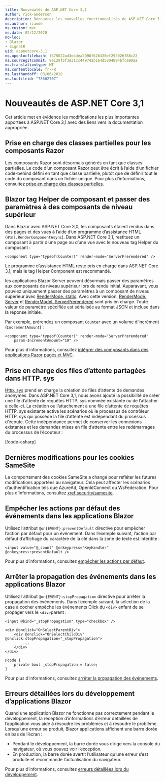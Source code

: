 ```yaml
---
title: Nouveautés de ASP.NET Core 3,1
author: rick-anderson
description: Découvrez les nouvelles fonctionnalités de ASP.NET Core 3,1.
ms.author: riande
ms.custom: mvc
ms.date: 02/12/2020
no-loc:
- Blazor
- SignalR
uid: aspnetcore-3.1
ms.openlocfilehash: f375022ad3ebdea2990f626320ef295926f88c22
ms.sourcegitcommit: 9a129f5f3e31cc449742b164d5004894bfca90aa
ms.translationtype: MT
ms.contentlocale: fr-FR
ms.lasthandoff: 03/06/2020
ms.locfileid: "78662707"
---
```

# <a name="whats-new-in-aspnet-core-31"></a>Nouveautés de ASP.NET Core 3,1

Cet article met en évidence les modifications les plus importantes apportées à ASP.NET Core 3,1 avec des liens vers la documentation appropriée.

## <a name="partial-class-support-for-razor-components"></a>Prise en charge des classes partielles pour les composants Razor

Les composants Razor sont désormais générés en tant que classes partielles. Le code d’un composant Razor peut être écrit à l’aide d’un fichier code-behind défini en tant que classe partielle, plutôt que de définir tout le code du composant dans un fichier unique. Pour plus d’informations, consultez [prise en charge des classes partielles](xref:blazor/components#partial-class-support).

## <a name="opno-locblazor-component-tag-helper-and-pass-parameters-to-top-level-components"></a>Blazor tag Helper de composant et passer des paramètres à des composants de niveau supérieur

Dans Blazor avec ASP.NET Core 3,0, les composants étaient rendus dans des pages et des vues à l’aide d’un programme d’assistance HTML (`Html.RenderComponentAsync`). Dans ASP.NET Core 3,1, restituez un composant à partir d’une page ou d’une vue avec le nouveau tag Helper du composant :

```cshtml
<component type="typeof(Counter)" render-mode="ServerPrerendered" />
```

Le programme d’assistance HTML reste pris en charge dans ASP.NET Core 3,1, mais le tag Helper Component est recommandé.

les applications Blazor Server peuvent désormais passer des paramètres aux composants de niveau supérieur lors du rendu initial. Auparavant, vous pouviez uniquement passer des paramètres à un composant de niveau supérieur avec [RenderMode. static](xref:Microsoft.AspNetCore.Mvc.Rendering.RenderMode.Static). Avec cette version, [RenderMode. Server](xref:Microsoft.AspNetCore.Mvc.Rendering.RenderMode.Server) et [RenderModel. ServerPrerendered](xref:Microsoft.AspNetCore.Mvc.Rendering.RenderMode.ServerPrerendered) sont pris en charge. Toute valeur de paramètre spécifiée est sérialisée au format JSON et incluse dans la réponse initiale.

Par exemple, prérendez un composant `Counter` avec un volume d’incrément (`IncrementAmount`) :

```cshtml
<component type="typeof(Counter)" render-mode="ServerPrerendered" 
    param-IncrementAmount="10" />
```

Pour plus d’informations, consultez [intégrer des composants dans des applications Razor pages et MVC](xref:blazor/integrate-components).

## <a name="support-for-shared-queues-in-httpsys"></a>Prise en charge des files d’attente partagées dans HTTP. sys

[Http. sys](xref:fundamentals/servers/httpsys) prend en charge la création de files d’attente de demandes anonymes. Dans ASP.NET Core 3,1, nous avons ajouté la possibilité de créer une file d’attente de requêtes HTTP. sys nommée existante ou de l’attacher à celle-ci. La création ou l’attachement à une file d’attente de requêtes HTTP. sys existante active les scénarios où le processus de contrôleur HTTP. sys qui possède la file d’attente est indépendant du processus d’écoute. Cette indépendance permet de conserver les connexions existantes et les demandes mises en file d’attente entre les redémarrages du processus de l’écouteur :

[!code-csharp[](sample/Program.cs?name=snippet)]

## <a name="breaking-changes-for-samesite-cookies"></a>Dernières modifications pour les cookies SameSite

Le comportement des cookies SameSite a changé pour refléter les futures modifications apportées au navigateur. Cela peut affecter les scénarios d’authentification tels que AzureAd, OpenIdConnect ou WsFederation. Pour plus d’informations, consultez <xref:security/samesite>.

## <a name="prevent-default-actions-for-events-in-opno-locblazor-apps"></a>Empêcher les actions par défaut des événements dans les applications Blazor

Utilisez l’attribut `@on{EVENT}:preventDefault` directive pour empêcher l’action par défaut pour un événement. Dans l’exemple suivant, l’action par défaut d’affichage du caractère de la clé dans la zone de texte est interdite :

```razor
<input value="@_count" @onkeypress="KeyHandler" @onkeypress:preventDefault />
```

Pour plus d’informations, consultez [empêcher les actions par défaut](xref:blazor/event-handling#prevent-default-actions).

## <a name="stop-event-propagation-in-opno-locblazor-apps"></a>Arrêter la propagation des événements dans les applications Blazor

Utilisez l’attribut `@on{EVENT}:stopPropagation` directive pour arrêter la propagation des événements. Dans l’exemple suivant, la sélection de la case à cocher empêche les événements Click du `<div>` enfant de se propager vers le `<div>`parent :

```razor
<input @bind="_stopPropagation" type="checkbox" />

<div @onclick="OnSelectParentDiv">
    <div @onclick="OnSelectChildDiv" @onclick:stopPropagation="_stopPropagation">
        ...
    </div>
</div>

@code {
    private bool _stopPropagation = false;
}
```

Pour plus d’informations, consultez [arrêter la propagation des événements](xref:blazor/event-handling#stop-event-propagation).

## <a name="detailed-errors-during-opno-locblazor-app-development"></a>Erreurs détaillées lors du développement d’applications Blazor

Quand une application Blazor ne fonctionne pas correctement pendant le développement, la réception d’informations d’erreur détaillées de l’application vous aide à résoudre les problèmes et à résoudre le problème. Lorsqu’une erreur se produit, Blazor applications affichent une barre dorée en bas de l’écran :

* Pendant le développement, la barre dorée vous dirige vers la console du navigateur, où vous pouvez voir l’exception.
* En production, la barre dorée avertit l’utilisateur qu’une erreur s’est produite et recommande l’actualisation du navigateur.

Pour plus d’informations, consultez [erreurs détaillées lors du développement](xref:blazor/handle-errors#detailed-errors-during-development).
